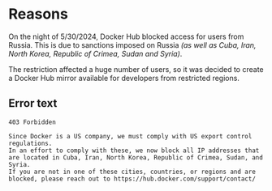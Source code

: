 # Reasons

On the night of 5/30/2024, Docker Hub blocked access for users from Russia. This is due to sanctions imposed on Russia _(as well as Cuba, Iran, North Korea, Republic of Crimea, Sudan and Syria)_.

The restriction affected a huge number of users, so it was decided to create a Docker Hub mirror available for developers from restricted regions.

## Error text

```
403 Forbidden

Since Docker is a US company, we must comply with US export control regulations.
In an effort to comply with these, we now block all IP addresses that are located in Cuba, Iran, North Korea, Republic of Crimea, Sudan, and Syria.
If you are not in one of these cities, countries, or regions and are blocked, please reach out to https://hub.docker.com/support/contact/
```
